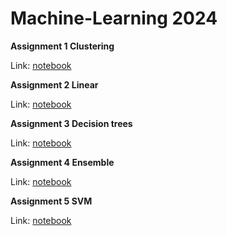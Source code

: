 # Machine-Learning 2024

<b> Assignment 1 Clustering </b>

Link: [notebook](https://github.com/rozaxa/Machine-Learning/blob/main/Clustering/047Clustering_Exercises.ipynb)

<b> Assignment 2 Linear </b>

Link: [notebook](https://github.com/rozaxa/Machine-Learning/blob/main/Linear/025_Exercises.ipynb)

<b> Assignment 3 Decision trees </b>

Link: [notebook](https://github.com/rozaxa/Machine-Learning/blob/main/decision%20tree/055Decision_trees_Exercises.ipynb)

<b> Assignment 4 	Ensemble </b>

Link: [notebook](https://github.com/rozaxa/Machine-Learning/blob/main/Ensemble/075Ensemble_Exercises.ipynb)

<b> Assignment 5 	SVM </b>

Link: [notebook](https://github.com/rozaxa/Machine-Learning/blob/main/SVM/065_SVM_Exercises.ipynb)


